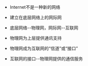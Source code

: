 * Internet不是一种新的网络
 * 建立在底层网络上的网际网
 * 底层网络--物理网，网际网--互联网

* 物理网为上层提供通讯支持
 * 物理网成为互联网的“信道”或“接口”
 * 互联网的接口--物理网提供的通信服务